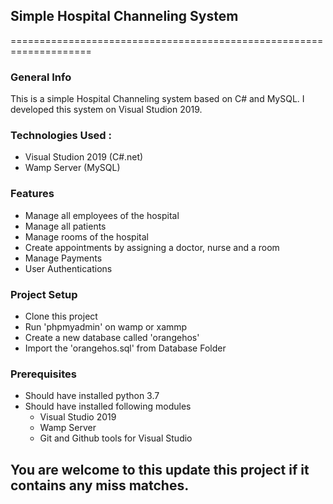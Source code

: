 ## Simple Hospital Channeling System

====================================================================

### General Info
This is a simple Hospital Channeling system based on C# and MySQL. I developed this system on Visual Studion 2019.

### Technologies Used : 
* Visual Studion 2019 (C#.net)
* Wamp Server (MySQL)

### Features
* Manage all employees of the hospital
* Manage all patients
* Manage rooms of the hospital
* Create appointments by assigning a doctor, nurse and a room
* Manage Payments
* User Authentications

### Project Setup
* Clone this project
* Run 'phpmyadmin' on wamp or xammp
* Create a new database called 'orangehos'
* Import the 'orangehos.sql' from Database Folder

### Prerequisites
* Should have installed python 3.7
* Should have installed following modules
    * Visual Studio 2019
    * Wamp Server
    * Git and Github tools for Visual Studio

## You are welcome to this update this project if it contains any miss matches.


